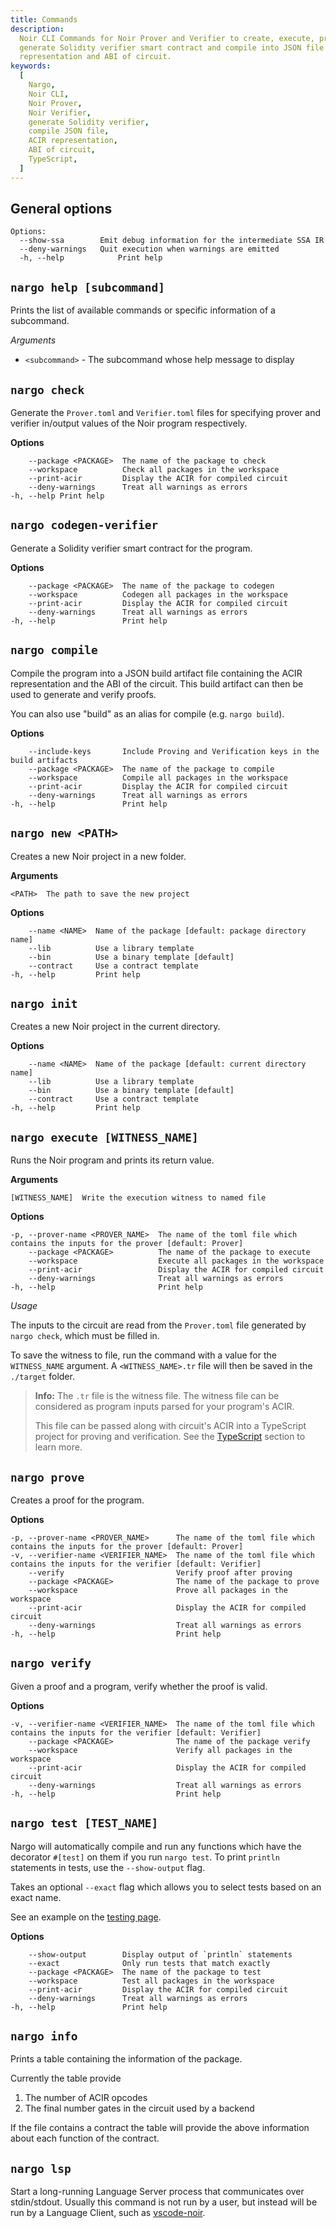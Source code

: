 ```yaml
---
title: Commands
description:
  Noir CLI Commands for Noir Prover and Verifier to create, execute, prove and verify programs,
  generate Solidity verifier smart contract and compile into JSON file containing ACIR
  representation and ABI of circuit.
keywords:
  [
    Nargo,
    Noir CLI,
    Noir Prover,
    Noir Verifier,
    generate Solidity verifier,
    compile JSON file,
    ACIR representation,
    ABI of circuit,
    TypeScript,
  ]
---
```


## General options

```
Options:
  --show-ssa        Emit debug information for the intermediate SSA IR
  --deny-warnings   Quit execution when warnings are emitted
  -h, --help            Print help
```

## `nargo help [subcommand]`

Prints the list of available commands or specific information of a subcommand.

_Arguments_

- `<subcommand>` - The subcommand whose help message to display

## `nargo check`

Generate the `Prover.toml` and `Verifier.toml` files for specifying prover and verifier in/output
values of the Noir program respectively.

**Options**

```
    --package <PACKAGE>  The name of the package to check
    --workspace          Check all packages in the workspace
    --print-acir         Display the ACIR for compiled circuit
    --deny-warnings      Treat all warnings as errors
-h, --help Print help
```

## `nargo codegen-verifier`

Generate a Solidity verifier smart contract for the program.

**Options**

```
    --package <PACKAGE>  The name of the package to codegen
    --workspace          Codegen all packages in the workspace
    --print-acir         Display the ACIR for compiled circuit
    --deny-warnings      Treat all warnings as errors
-h, --help               Print help
```

## `nargo compile`

Compile the program into a JSON build artifact file containing the ACIR representation and the ABI
of the circuit. This build artifact can then be used to generate and verify proofs.

You can also use "build" as an alias for compile (e.g. `nargo build`).

**Options**

```
    --include-keys       Include Proving and Verification keys in the build artifacts
    --package <PACKAGE>  The name of the package to compile
    --workspace          Compile all packages in the workspace
    --print-acir         Display the ACIR for compiled circuit
    --deny-warnings      Treat all warnings as errors
-h, --help               Print help
```

## `nargo new <PATH>`

Creates a new Noir project in a new folder.

**Arguments**

```
<PATH>  The path to save the new project
```

**Options**

```
    --name <NAME>  Name of the package [default: package directory name]
    --lib          Use a library template
    --bin          Use a binary template [default]
    --contract     Use a contract template
-h, --help         Print help
```

## `nargo init`

Creates a new Noir project in the current directory.

**Options**

```
    --name <NAME>  Name of the package [default: current directory name]
    --lib          Use a library template
    --bin          Use a binary template [default]
    --contract     Use a contract template
-h, --help         Print help
```

## `nargo execute [WITNESS_NAME]`

Runs the Noir program and prints its return value.

**Arguments**

```
[WITNESS_NAME]  Write the execution witness to named file
```

**Options**

```
-p, --prover-name <PROVER_NAME>  The name of the toml file which contains the inputs for the prover [default: Prover]
    --package <PACKAGE>          The name of the package to execute
    --workspace                  Execute all packages in the workspace
    --print-acir                 Display the ACIR for compiled circuit
    --deny-warnings              Treat all warnings as errors
-h, --help                       Print help
```

_Usage_

The inputs to the circuit are read from the `Prover.toml` file generated by `nargo check`, which
must be filled in.

To save the witness to file, run the command with a value for the `WITNESS_NAME` argument. A
`<WITNESS_NAME>.tr` file will then be saved in the `./target` folder.

> **Info:** The `.tr` file is the witness file. The witness file can be considered as program inputs
> parsed for your program's ACIR.
>
> This file can be passed along with circuit's ACIR into a TypeScript project for proving and
> verification. See the [TypeScript](../typescript#proving-and-verifying-externally-compiled-files)
> section to learn more.

## `nargo prove`

Creates a proof for the program.

**Options**

```
-p, --prover-name <PROVER_NAME>      The name of the toml file which contains the inputs for the prover [default: Prover]
-v, --verifier-name <VERIFIER_NAME>  The name of the toml file which contains the inputs for the verifier [default: Verifier]
    --verify                         Verify proof after proving
    --package <PACKAGE>              The name of the package to prove
    --workspace                      Prove all packages in the workspace
    --print-acir                     Display the ACIR for compiled circuit
    --deny-warnings                  Treat all warnings as errors
-h, --help                           Print help
```

## `nargo verify`

Given a proof and a program, verify whether the proof is valid.

**Options**

```
-v, --verifier-name <VERIFIER_NAME>  The name of the toml file which contains the inputs for the verifier [default: Verifier]
    --package <PACKAGE>              The name of the package verify
    --workspace                      Verify all packages in the workspace
    --print-acir                     Display the ACIR for compiled circuit
    --deny-warnings                  Treat all warnings as errors
-h, --help                           Print help
```

## `nargo test [TEST_NAME]`

Nargo will automatically compile and run any functions which have the decorator `#[test]` on them if
you run `nargo test`. To print `println` statements in tests, use the `--show-output` flag.

Takes an optional `--exact` flag which allows you to select tests based on an exact name.

See an example on the [testing page](./testing).

**Options**

```
    --show-output        Display output of `println` statements
    --exact              Only run tests that match exactly
    --package <PACKAGE>  The name of the package to test
    --workspace          Test all packages in the workspace
    --print-acir         Display the ACIR for compiled circuit
    --deny-warnings      Treat all warnings as errors
-h, --help               Print help
```

## `nargo info`

Prints a table containing the information of the package.

Currently the table provide

1. The number of ACIR opcodes
2. The final number gates in the circuit used by a backend

If the file contains a contract the table will provide the
above information about each function of the contract.

## `nargo lsp`

Start a long-running Language Server process that communicates over stdin/stdout.
Usually this command is not run by a user, but instead will be run by a Language Client, such as [vscode-noir](https://github.com/noir-lang/vscode-noir).
